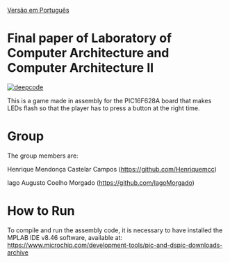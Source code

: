 [Versão em Português](README.md)

# Final paper of Laboratory of Computer Architecture and Computer Architecture II
[![deepcode](https://www.deepcode.ai/api/gh/badge?key=eyJhbGciOiJIUzI1NiIsInR5cCI6IkpXVCJ9.eyJwbGF0Zm9ybTEiOiJnaCIsIm93bmVyMSI6IkhlbnJpcXVlbWNjIiwicmVwbzEiOiJUcmFiYWxob19GaW5hbC1MYWJvcmF0b3Jpb19kZV9BcnF1aXRldHVyYV9kZV9Db21wdXRhZG9yZXNfZV9BcnF1aXRldHVyYV9kZV9Db21wdXRhZG9yZXNfSUkiLCJpbmNsdWRlTGludCI6ZmFsc2UsImF1dGhvcklkIjoyMzU0MiwiaWF0IjoxNjAyMTA5ODUwfQ.yR3M_4RaWIHNwyDvQfxm4Id4kv98TdTMBbin4muHklY)](https://www.deepcode.ai/app/gh/Henriquemcc/Trabalho_Final-Laboratorio_de_Arquitetura_de_Computadores_e_Arquitetura_de_Computadores_II/_/dashboard?utm_content=gh%2FHenriquemcc%2FTrabalho_Final-Laboratorio_de_Arquitetura_de_Computadores_e_Arquitetura_de_Computadores_II)

This is a game made in assembly for the PIC16F628A board that makes LEDs flash so that the player has to press a button at the right time.

# Group
The group members are:

Henrique Mendonça Castelar Campos (https://github.com/Henriquemcc)

Iago Augusto Coelho Morgado (https://github.com/IagoMorgado)

# How to Run
To compile and run the assembly code, it is necessary to have installed the MPLAB IDE v8.46 software, available at: 
https://www.microchip.com/development-tools/pic-and-dspic-downloads-archive
